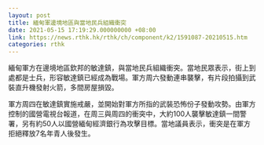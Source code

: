 ```yaml
---
layout: post
title: 緬甸軍邊境地區與當地民兵組織衝突
date: 2021-05-15 17:19:29.000000000 +08:00
link: https://news.rthk.hk/rthk/ch/component/k2/1591087-20210515.htm
categories: rthk
---
```


緬甸軍方在邊境地區欽邦的敏達鎮，與當地民兵組織衝突。當地民眾表示，街上到處都是士兵，形容敏達鎮已經成為戰場。軍方周六發動連串襲擊，有片段拍攝到武裝直升機發射火箭，多間房屋損毀。

軍方周四在敏達鎮實施戒嚴，並開始對軍方所指的武裝恐怖份子發動攻勢。由軍方控制的國營電視台報道，在周三與周四的衝突中，大約100人襲擊敏達鎮一間警署，另有約50人以國營緬甸經濟銀行為攻擊目標。當地議員表示，衝突是在軍方拒絕釋放7名年青人後發生。
